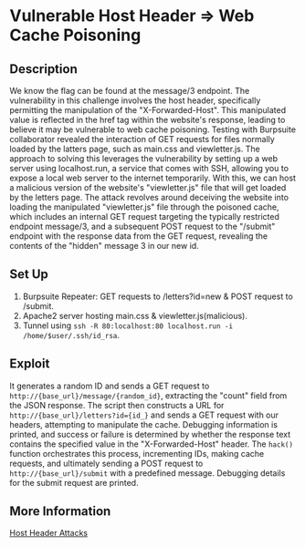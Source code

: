 # Vulnerable Host Header => Web Cache Poisoning

## Description

We know the flag can be found at the message/3 endpoint. The vulnerability in this challenge involves the host header, specifically permitting the manipulation of the "X-Forwarded-Host". This manipulated value is reflected in the href tag within the website's response, leading to believe it may be vulnerable to web cache poisoning. Testing with Burpsuite collaborator revealed the interaction of GET requests for files normally loaded by the latters page, such as main.css and viewletter.js. The approach to solving this leverages the vulnerability by setting up a web server using localhost.run, a service that comes with SSH, allowing you to expose a local web server to the internet temporarily. With this, we can host a malicious version of the website's "viewletter.js" file that will get loaded by the letters page. The attack revolves around deceiving the website into loading the manipulated "viewletter.js" file through the poisoned cache, which includes an internal GET request targeting the typically restricted endpoint message/3, and a subsequent POST request to the "/submit" endpoint with the response data from the GET request, revealing the contents of the "hidden" message 3 in our new id.

## Set Up

1. Burpsuite Repeater: GET requests to /letters?id=new & POST request to /submit.
2. Apache2 server hosting main.css & viewletter.js(malicious).
3. Tunnel using `ssh -R 80:localhost:80 localhost.run -i /home/$user/.ssh/id_rsa`.

## Exploit

It generates a random ID and sends a GET request to `http://{base_url}/message/{random_id}`, extracting the "count" field from the JSON response. The script then constructs a URL for `http://{base_url}/letters?id={id_}` and sends a GET request with our headers, attempting to manipulate the cache. Debugging information is printed, and success or failure is determined by whether the response text contains the specified value in the "X-Forwarded-Host" header. The `hack()` function orchestrates this process, incrementing IDs, making cache requests, and ultimately sending a POST request to `http://{base_url}/submit` with a predefined message. Debugging details for the submit request are printed.

## More Information

[Host Header Attacks](https://portswigger.net/web-security/host-header)

